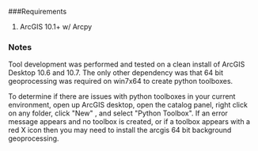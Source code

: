 ###Requirements
1. ArcGIS 10.1+ w/ Arcpy  


### Notes
Tool development was performed and tested on a clean install of ArcGIS Desktop 10.6 and 10.7. The only other dependency was that 64 bit geoprocessing was required on win7x64 to create python toolboxes.

To determine if there are issues with python toolboxes in your current environment, open up ArcGIS desktop, open the catalog panel, right click on any folder, click "New" , and select "Python Toolbox". If an error message appears and no toolbox is created, or if a toolbox appears with a red X icon then you may need to install the arcgis 64 bit background geoprocessing. 

